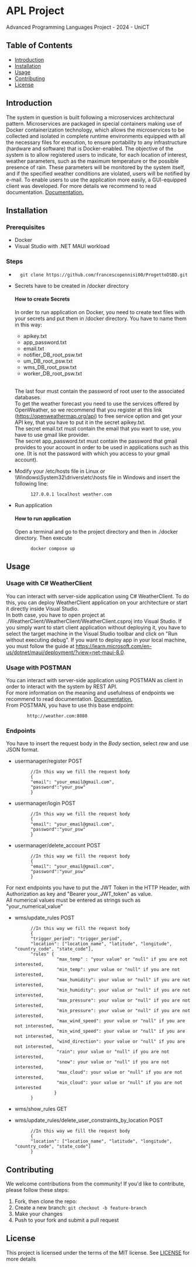 # APL Project
Advanced Programming Languages Project - 2024 - UniCT

## Table of Contents
- [Introduction](#introduction)
- [Installation](#installation)
- [Usage](#usage)
- [Contributing](#contributing)
- [License](#license)

## Introduction

The system in question is built following a microservices architectural pattern.
Microservices are packaged in special containers making use of Docker containerization technology,
which allows the microservices to be collected and isolated in complete runtime environments equipped with all the necessary files for execution,
to ensure portability to any infrastructure (hardware and software) that is Docker-enabled.
The objective of the system is to allow registered users to indicate, for each location of interest,
weather parameters, such as the maximum temperature or the possible presence of rain.
These parameters will be monitored by the system itself, and if the specified weather conditions are violated,
users will be notified by e-mail.
To enable users to use the application more easily, a GUI-equipped client was developed.
For more details we recommend to read documentation. [Documentation.](https://github.com/francescopennisi00/ProgettoDSBD/blob/main/docs/RelazioneDSBDGenovesePennisi2024.pdf)

## Installation

### Prerequisites

- Docker
- Visual Studio with .NET MAUI workload

### Steps

-       git clone https://github.com/francescopennisi00/ProgettoDSBD.git
- Secrets have to be created in /docker directory <br>
  #### How to create Secrets
  In order to run application on Docker, you need to create text files with your secrets and put them in /docker directory.
  You have to name them in this way:
    - apikey.txt
    - app_password.txt
    - email.txt
    - notifier_DB_root_psw.txt
    - um_DB_root_psw.txt
    - wms_DB_root_psw.txt
    - worker_DB_root_psw.txt <br> <br>

  The last four must contain the password of root user to the associated databases. <br>
  To get the weather forecast you need to use the services offered by OpenWeather,
  so we recommend that you register at this link (https://openweathermap.org/api) to free service option and get your
  API key, that you have to put it in the secret apikey.txt.<br>
  The secret email.txt must contain the email that you want to use, you have to use gmail like provider.<br>
  The secret app_password.txt must contain the password that gmail provides to your account in order to be used
  in applications such as this one. (It is not the password with which you access to your gmail account). <br>


- Modify your /etc/hosts file in Linux or \Windows\System32\drivers\etc\hosts file in Windows and insert the following line:

            127.0.0.1 localhost weather.com

- Run application
  #### How to run application
  Open a terminal and go to the project directory and then in ./docker directory. Then execute <br>

            docker compose up

## Usage

### Usage with C# WeatherClient
You can interact with server-side application using C# WeatherClient.
To do this, you can deploy WeatherClient application on your architecture or start it directly inside Visual Studio. <br>
In both case, you have to open project at ./WeatherClient/WeatherClient/WeatherClient.csproj into Visual Studio.
If you simply want to start client application without deploying it, you have to select the target machine in the Visual Studio toolbar and click on "Run without executing debug".
If you want to deploy app in your local machine, you must follow the guide at https://learn.microsoft.com/en-us/dotnet/maui/deployment/?view=net-maui-8.0.

### Usage with POSTMAN
You can interact with server-side application using POSTMAN as client in order to interact with the system by REST API. <br>
For more information on the meaning and usefulness of endpoints we recommend to read documentation. [Documentation.](https://github.com/francescopennisi00/ProgettoAPL2024/blob/main/RelazioneAPLGenovesePennisi2024.pdf)
<br> From POSTMAN, you have to use this base endpoint:

            http://weather.com:8080

### Endpoints
You have to insert the request body in the <i> Body</i> section, select <i>raw</i> and use JSON format. 

- usermanager/register POST

            //In this way we fill the request body 
            {
            "email": "your_email@gmail.com",
            "password":"your_psw"
            }

- usermanager/login POST

            //In this way we fill the request body
            {
            "email": "your_email@gmail.com",
            "password":"your_psw"
            }

- usermanager/delete_account POST

            //In this way we fill the request body
            {
            "email": "your_email@gmail.com",
            "password":"your_psw"
            }

For next endpoints you have to put the JWT Token in the HTTP Header,
with Authorization as key and "Bearer your_JWT_token" as value. 
<br> All numerical values must be entered as strings such as "your_numerical_value" <br>

- wms/update_rules POST

            //In this way we fill the request body 
            {
            "trigger_period": "trigger_period",
            "location": ["location_name", "latitude", "longitude", "country_code", "state_code"],
            "rules" {
                      "max_temp" : "your value" or "null" if you are not interested,
                      "min_temp": your value or "null" if you are not interested,
                      "max_humidity": your value or "null" if you are not interested,
                      "min_humidity": your value or "null" if you are not interested,
                      "max_pressure": your value or "null" if you are not interested,
                      "min_pressure": your value or "null" if you are not interested,
                      "max_wind_speed": your value or "null" if you are not interested,
                      "min_wind_speed": your value or "null" if you are not interested,
                      "wind_direction": your value or "null" if you are not interested,
                      "rain": your value or "null" if you are not interested,
                      "snow": your value or "null" if you are not interested,
                      "max_cloud": your value or "null" if you are not interested,
                      "min_cloud": your value or "null" if you are not interested
                     }
            }
- wms/show_rules GET

- wms/update_rules/delete_user_constraints_by_location POST

            //In this way we fill the request body
            {
            "location": ["location_name", "latitude", "longitude", "country_code", "state_code"]
            }

## Contributing
We welcome contributions from the community! If you'd like to contribute, please follow these steps:

1. Fork, then clone the repo:
2. Create a new branch: `git checkout -b feature-branch`
3. Make your changes
4. Push to your fork and submit a pull request

## License
This project is licensed under the terms of the MIT license. See [LICENSE](LICENSE) for more details